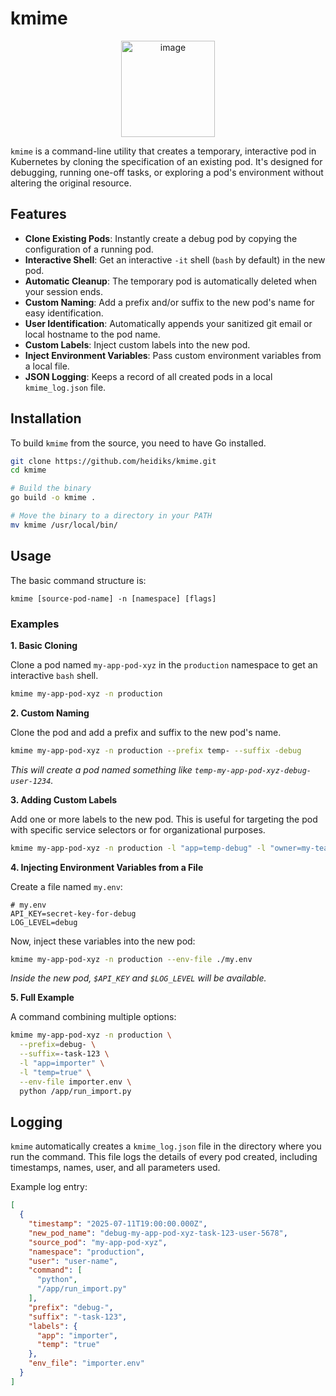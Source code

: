 # kmime
<p align="center">
  <img width="150" height="154" alt="image" src="https://github.com/user-attachments/assets/86f1fb5e-0b1d-4e61-bae0-2dd187182fd0" />
</p>

`kmime` is a command-line utility that creates a temporary, interactive pod in Kubernetes by cloning the specification of an existing pod. It's designed for debugging, running one-off tasks, or exploring a pod's environment without altering the original resource.

## Features

- **Clone Existing Pods**: Instantly create a debug pod by copying the configuration of a running pod.
- **Interactive Shell**: Get an interactive `-it` shell (`bash` by default) in the new pod.
- **Automatic Cleanup**: The temporary pod is automatically deleted when your session ends.
- **Custom Naming**: Add a prefix and/or suffix to the new pod's name for easy identification.
- **User Identification**: Automatically appends your sanitized git email or local hostname to the pod name.
- **Custom Labels**: Inject custom labels into the new pod.
- **Inject Environment Variables**: Pass custom environment variables from a local file.
- **JSON Logging**: Keeps a record of all created pods in a local `kmime_log.json` file.

## Installation

To build `kmime` from the source, you need to have Go installed.

```bash
git clone https://github.com/heidiks/kmime.git
cd kmime

# Build the binary
go build -o kmime .

# Move the binary to a directory in your PATH
mv kmime /usr/local/bin/
```

## Usage

The basic command structure is:

```
kmime [source-pod-name] -n [namespace] [flags]
```

### Examples

**1. Basic Cloning**

Clone a pod named `my-app-pod-xyz` in the `production` namespace to get an interactive `bash` shell.

```bash
kmime my-app-pod-xyz -n production
```

**2. Custom Naming**

Clone the pod and add a prefix and suffix to the new pod's name.

```bash
kmime my-app-pod-xyz -n production --prefix temp- --suffix -debug
```
*This will create a pod named something like `temp-my-app-pod-xyz-debug-user-1234`.*

**3. Adding Custom Labels**

Add one or more labels to the new pod. This is useful for targeting the pod with specific service selectors or for organizational purposes.

```bash
kmime my-app-pod-xyz -n production -l "app=temp-debug" -l "owner=my-team"
```

**4. Injecting Environment Variables from a File**

Create a file named `my.env`:
```
# my.env
API_KEY=secret-key-for-debug
LOG_LEVEL=debug
```

Now, inject these variables into the new pod:

```bash
kmime my-app-pod-xyz -n production --env-file ./my.env
```
*Inside the new pod, `$API_KEY` and `$LOG_LEVEL` will be available.*

**5. Full Example**

A command combining multiple options:

```bash
kmime my-app-pod-xyz -n production \
  --prefix=debug- \
  --suffix=-task-123 \
  -l "app=importer" \
  -l "temp=true" \
  --env-file importer.env \
  python /app/run_import.py
```

## Logging

`kmime` automatically creates a `kmime_log.json` file in the directory where you run the command. This file logs the details of every pod created, including timestamps, names, user, and all parameters used.

Example log entry:
```json
[
  {
    "timestamp": "2025-07-11T19:00:00.000Z",
    "new_pod_name": "debug-my-app-pod-xyz-task-123-user-5678",
    "source_pod": "my-app-pod-xyz",
    "namespace": "production",
    "user": "user-name",
    "command": [
      "python",
      "/app/run_import.py"
    ],
    "prefix": "debug-",
    "suffix": "-task-123",
    "labels": {
      "app": "importer",
      "temp": "true"
    },
    "env_file": "importer.env"
  }
]
```
